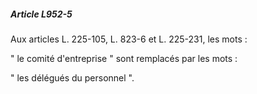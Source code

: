 ##### Article L952-5

Aux articles L. 225-105, L. 823-6 et L. 225-231, les mots :

" le comité d'entreprise " sont remplacés par les mots :

" les délégués du personnel ".

